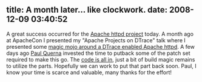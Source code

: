 title: A month later... like clockwork.
date: 2008-12-09 03:40:52
---

<p>A great success occurred for the <a href="http://httpd.apache.org/">Apache httpd project</a> today.  A month ago at ApacheCon I presented my "Apache Projects on DTrace" talk where I presented some <a href="http://lethargy.org/~jesus/archives/137-DTrace-and-Apache.html">magic mojo around a DTrace enabled Apache httpd</a>.  A few days ago <a href="http://journal.paul.querna.org/">Paul Querna</a> invested the time to putback some of the patch set required to make this go.  The <a href="http://mail-archives.apache.org/mod_mbox/httpd-dev/200812.mbox/raw/%3C4938A57D.6050109@force-elite.com%3E/">code is all in</a>, just a bit of build magic remains to utilize the parts.  Hopefully we can work to put that part back soon.  Paul, I know your time is scarce and valuable, many thanks for the effort!</p>
